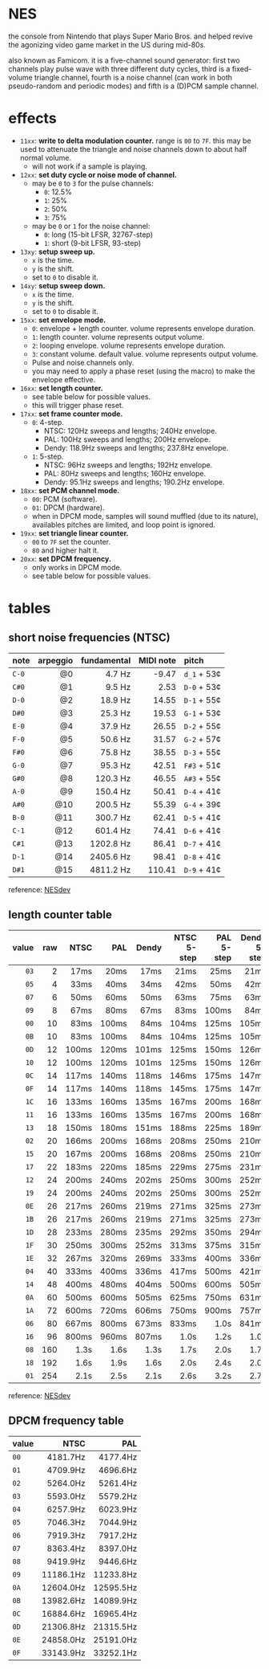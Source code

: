 # NES

the console from Nintendo that plays Super Mario Bros. and helped revive the agonizing video game market in the US during mid-80s.

also known as Famicom. it is a five-channel sound generator: first two channels play pulse wave with three different duty cycles, third is a fixed-volume triangle channel, fourth is a noise channel (can work in both pseudo-random and periodic modes) and fifth is a (D)PCM sample channel.

# effects

- `11xx`: **write to delta modulation counter.** range is `00` to `7F`. this may be used to attenuate the triangle and noise channels down to about half normal volume.
  - will not work if a sample is playing.
- `12xx`: **set duty cycle or noise mode of channel.**
  - may be `0` to `3` for the pulse channels:
    - `0`: 12.5%
    - `1`: 25%
    - `2`: 50%
    - `3`: 75%
  - may be `0` or `1` for the noise channel:
    - `0`: long (15-bit LFSR, 32767-step)
    - `1`: short (9-bit LFSR, 93-step)
- `13xy`: **setup sweep up.**
  - `x` is the time.
  - `y` is the shift.
  - set to `0` to disable it.
- `14xy`: **setup sweep down.**
  - `x` is the time.
  - `y` is the shift.
  - set to `0` to disable it.
- `15xx`: **set envelope mode.**
  - `0`: envelope + length counter. volume represents envelope duration.
  - `1`: length counter. volume represents output volume.
  - `2`: looping envelope. volume represents envelope duration.
  - `3`: constant volume. default value. volume represents output volume.
  - Pulse and noise channels only.
  - you may need to apply a phase reset (using the macro) to make the envelope effective.
- `16xx`: **set length counter.**
  - see table below for possible values.
  - this will trigger phase reset.
- `17xx`: **set frame counter mode.**
  - `0`: 4-step.
    - NTSC: 120Hz sweeps and lengths; 240Hz envelope.
    - PAL: 100Hz sweeps and lengths; 200Hz envelope.
    - Dendy: 118.9Hz sweeps and lengths; 237.8Hz envelope.
  - `1`: 5-step.
    - NTSC: 96Hz sweeps and lengths; 192Hz envelope.
    - PAL: 80Hz sweeps and lengths; 160Hz envelope.
    - Dendy: 95.1Hz sweeps and lengths; 190.2Hz envelope.
- `18xx`: **set PCM channel mode.**
  - `00`: PCM (software).
  - `01`: DPCM (hardware).
  - when in DPCM mode, samples will sound muffled (due to its nature), availables pitches are limited, and loop point is ignored.
- `19xx`: **set triangle linear counter.**
  - `00` to `7F` set the counter.
  - `80` and higher halt it.
- `20xx`: **set DPCM frequency.**
  - only works in DPCM mode.
  - see table below for possible values.

# tables

## short noise frequencies (NTSC)

note  | arpeggio | fundamental | MIDI note | pitch
:---- | -------: | ----------: | --------: | :----------
`C-0` |       @0 |      4.7 Hz |     -9.47 | `d_1` + 53¢ 
`C#0` |       @1 |      9.5 Hz |      2.53 | `D-0` + 53¢
`D-0` |       @2 |     18.9 Hz |     14.55 | `D-1` + 55¢
`D#0` |       @3 |     25.3 Hz |     19.53 | `G-1` + 53¢
`E-0` |       @4 |     37.9 Hz |     26.55 | `D-2` + 55¢
`F-0` |       @5 |     50.6 Hz |     31.57 | `G-2` + 57¢
`F#0` |       @6 |     75.8 Hz |     38.55 | `D-3` + 55¢
`G-0` |       @7 |     95.3 Hz |     42.51 | `F#3` + 51¢
`G#0` |       @8 |    120.3 Hz |     46.55 | `A#3` + 55¢
`A-0` |       @9 |    150.4 Hz |     50.41 | `D-4` + 41¢
`A#0` |      @10 |    200.5 Hz |     55.39 | `G-4` + 39¢
`B-0` |      @11 |    300.7 Hz |     62.41 | `D-5` + 41¢
`C-1` |      @12 |    601.4 Hz |     74.41 | `D-6` + 41¢
`C#1` |      @13 |   1202.8 Hz |     86.41 | `D-7` + 41¢
`D-1` |      @14 |   2405.6 Hz |     98.41 | `D-8` + 41¢
`D#1` |      @15 |   4811.2 Hz |    110.41 | `D-9` + 41¢

reference: [NESdev](https://www.nesdev.org/wiki/APU_Noise)

## length counter table

<!-- organized by input value... of little use -->
<!--
value | raw | NTSC  | PAL   | Dendy | NTSC 5-step | PAL 5-step | Dendy 5-step
-----:|----:|------:|------:|------:|------------:|-----------:|-------------:
 `00` |  10 | 83ms  | 100ms | 84ms  | 104ms       | 125ms      | 105ms
 `01` | 254 | 2.1s  | 2.5s  | 2.1s  | 2.6s        | 3.2s       | 2.7s
 `02` |  20 | 166ms | 200ms | 168ms | 208ms       | 250ms      | 210ms
 `03` |   2 | 17ms  | 20ms  | 17ms  | 21ms        | 25ms       | 21ms
 `04` |  40 | 333ms | 400ms | 336ms | 417ms       | 500ms      | 421ms
 `05` |   4 | 33ms  | 40ms  | 34ms  | 42ms        | 50ms       | 42ms
 `06` |  80 | 667ms | 800ms | 673ms | 833ms       | 1.0s       | 841ms
 `07` |   6 | 50ms  | 60ms  | 50ms  | 63ms        | 75ms       | 63ms
 `08` | 160 | 1.3s  | 1.6s  | 1.3s  | 1.7s        | 2.0s       | 1.7s
 `09` |   8 | 67ms  | 80ms  | 67ms  | 83ms        | 100ms      | 84ms
 `0A` |  60 | 500ms | 600ms | 505ms | 625ms       | 750ms      | 631ms
 `0B` |  10 | 83ms  | 100ms | 84ms  | 104ms       | 125ms      | 105ms
 `0C` |  14 | 117ms | 140ms | 118ms | 146ms       | 175ms      | 147ms
 `0D` |  12 | 100ms | 120ms | 101ms | 125ms       | 150ms      | 126ms
 `0E` |  26 | 217ms | 260ms | 219ms | 271ms       | 325ms      | 273ms
 `0F` |  14 | 117ms | 140ms | 118ms | 145ms       | 175ms      | 147ms
 `10` |  12 | 100ms | 120ms | 101ms | 125ms       | 150ms      | 126ms
 `11` |  16 | 133ms | 160ms | 135ms | 167ms       | 200ms      | 168ms
 `12` |  24 | 200ms | 240ms | 202ms | 250ms       | 300ms      | 252ms
 `13` |  18 | 150ms | 180ms | 151ms | 188ms       | 225ms      | 189ms
 `14` |  48 | 400ms | 480ms | 404ms | 500ms       | 600ms      | 505ms
 `15` |  20 | 167ms | 200ms | 168ms | 208ms       | 250ms      | 210ms
 `16` |  96 | 800ms | 960ms | 807ms | 1.0s        | 1.2s       | 1.0s
 `17` |  22 | 183ms | 220ms | 185ms | 229ms       | 275ms      | 231ms
 `18` | 192 | 1.6s  | 1.9s  | 1.6s  | 2.0s        | 2.4s       | 2.0s
 `19` |  24 | 200ms | 240ms | 202ms | 250ms       | 300ms      | 252ms
 `1A` |  72 | 600ms | 720ms | 606ms | 750ms       | 900ms      | 757ms
 `1B` |  26 | 217ms | 260ms | 219ms | 271ms       | 325ms      | 273ms
 `1C` |  16 | 133ms | 160ms | 135ms | 167ms       | 200ms      | 168ms
 `1D` |  28 | 233ms | 280ms | 235ms | 292ms       | 350ms      | 294ms
 `1E` |  32 | 267ms | 320ms | 269ms | 333ms       | 400ms      | 336ms
 `1F` |  30 | 250ms | 300ms | 252ms | 313ms       | 375ms      | 315ms
-->

<!-- organized by resulting times... more useful! -->
value | raw | NTSC  | PAL   | Dendy | NTSC 5-step | PAL 5-step | Dendy 5-step
-----:|----:|------:|------:|------:|------------:|-----------:|-------------:
 `03` |   2 | 17ms  | 20ms  | 17ms  | 21ms        | 25ms       | 21ms
 `05` |   4 | 33ms  | 40ms  | 34ms  | 42ms        | 50ms       | 42ms
 `07` |   6 | 50ms  | 60ms  | 50ms  | 63ms        | 75ms       | 63ms
 `09` |   8 | 67ms  | 80ms  | 67ms  | 83ms        | 100ms      | 84ms
 `00` |  10 | 83ms  | 100ms | 84ms  | 104ms       | 125ms      | 105ms
 `0B` |  10 | 83ms  | 100ms | 84ms  | 104ms       | 125ms      | 105ms
 `0D` |  12 | 100ms | 120ms | 101ms | 125ms       | 150ms      | 126ms
 `10` |  12 | 100ms | 120ms | 101ms | 125ms       | 150ms      | 126ms
 `0C` |  14 | 117ms | 140ms | 118ms | 146ms       | 175ms      | 147ms
 `0F` |  14 | 117ms | 140ms | 118ms | 145ms       | 175ms      | 147ms
 `1C` |  16 | 133ms | 160ms | 135ms | 167ms       | 200ms      | 168ms
 `11` |  16 | 133ms | 160ms | 135ms | 167ms       | 200ms      | 168ms
 `13` |  18 | 150ms | 180ms | 151ms | 188ms       | 225ms      | 189ms
 `02` |  20 | 166ms | 200ms | 168ms | 208ms       | 250ms      | 210ms
 `15` |  20 | 167ms | 200ms | 168ms | 208ms       | 250ms      | 210ms
 `17` |  22 | 183ms | 220ms | 185ms | 229ms       | 275ms      | 231ms
 `12` |  24 | 200ms | 240ms | 202ms | 250ms       | 300ms      | 252ms
 `19` |  24 | 200ms | 240ms | 202ms | 250ms       | 300ms      | 252ms
 `0E` |  26 | 217ms | 260ms | 219ms | 271ms       | 325ms      | 273ms
 `1B` |  26 | 217ms | 260ms | 219ms | 271ms       | 325ms      | 273ms
 `1D` |  28 | 233ms | 280ms | 235ms | 292ms       | 350ms      | 294ms
 `1F` |  30 | 250ms | 300ms | 252ms | 313ms       | 375ms      | 315ms
 `1E` |  32 | 267ms | 320ms | 269ms | 333ms       | 400ms      | 336ms
 `04` |  40 | 333ms | 400ms | 336ms | 417ms       | 500ms      | 421ms
 `14` |  48 | 400ms | 480ms | 404ms | 500ms       | 600ms      | 505ms
 `0A` |  60 | 500ms | 600ms | 505ms | 625ms       | 750ms      | 631ms
 `1A` |  72 | 600ms | 720ms | 606ms | 750ms       | 900ms      | 757ms
 `06` |  80 | 667ms | 800ms | 673ms | 833ms       | 1.0s       | 841ms
 `16` |  96 | 800ms | 960ms | 807ms | 1.0s        | 1.2s       | 1.0s
 `08` | 160 | 1.3s  | 1.6s  | 1.3s  | 1.7s        | 2.0s       | 1.7s
 `18` | 192 | 1.6s  | 1.9s  | 1.6s  | 2.0s        | 2.4s       | 2.0s
 `01` | 254 | 2.1s  | 2.5s  | 2.1s  | 2.6s        | 3.2s       | 2.7s

reference: [NESdev](https://www.nesdev.org/wiki/APU_Length_Counter)

## DPCM frequency table

value | NTSC      | PAL
------|----------:|----------:
 `00` | 4181.7Hz  | 4177.4Hz
 `01` | 4709.9Hz  | 4696.6Hz
 `02` | 5264.0Hz  | 5261.4Hz
 `03` | 5593.0Hz  | 5579.2Hz
 `04` | 6257.9Hz  | 6023.9Hz
 `05` | 7046.3Hz  | 7044.9Hz
 `06` | 7919.3Hz  | 7917.2Hz
 `07` | 8363.4Hz  | 8397.0Hz
 `08` | 9419.9Hz  | 9446.6Hz
 `09` | 11186.1Hz | 11233.8Hz
 `0A` | 12604.0Hz | 12595.5Hz
 `0B` | 13982.6Hz | 14089.9Hz
 `0C` | 16884.6Hz | 16965.4Hz
 `0D` | 21306.8Hz | 21315.5Hz
 `0E` | 24858.0Hz | 25191.0Hz
 `0F` | 33143.9Hz | 33252.1Hz
